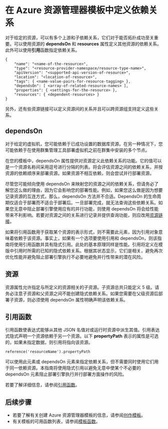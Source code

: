 <properties
   pageTitle="在 Azure 资源管理器模板中定义依赖关系"
   description="介绍如何在部署期间将一个资源设置为依赖于另一个资源。"
   services="azure-resource-manager"
   documentationCenter="na"
   authors="mmercuri"
   manager="wpickett"
   editor=""/>

<tags
   ms.service="azure-resource-manager"
   ms.date="07/15/2015"
   wacn.date="10/03/2015"/>

# 在 Azure 资源管理器模板中定义依赖关系

对于给定的资源，可以有多个上游和子依赖关系，它们对于能否拓扑成功至关重要。可以使用资源的 **dependsOn** 和 **resources** 属性定义其他资源的依赖关系。此外可以使用**引用**函数指定依赖关系。

    {
        "name": "<name-of-the-resource>",
        "type": "<resource-provider-namespace/resource-type-name>",
        "apiVersion": "<supported-api-version-of-resource>",
        "location": "<location-of-resource>",
        "tags": { <name-value-pairs-for-resource-tagging> },
        "dependsOn": [ <array-of-related-resource-names> ],
        "properties": { <settings-for-the-resource> },
        "resources": { <dependent-resources> }
    }

 另外，还有些资源链接可以定义资源间的关系并且可以跨资源组支持定义这些关系。

## dependsOn

对于给定的虚拟机，您可能依赖于已成功设置的数据库资源。在另一种情况下，您可能依赖于在使用群集管理工具部署虚拟机之前在群集中安装的多个节点。

在您的模板中，dependsOn 属性提供对资源定义此依赖关系的功能。它的值可以是一个资源名称间采用逗号进行分隔的列表。将会评估资源之间的依赖关系，并按资源的依赖顺序来部署资源。如果资源不相互依赖，则会尝试并行部署资源。

尽管您可能倾向使用 dependsOn 来映射您的资源之间的依赖关系，但请务必了解您这么做的理由，因为它会影响您的部署性能。例如，如果您这么做是因为想要记录资源的互连方式，那么，dependsOn 方法并不合适。DependsOn 的生命周期仅适合于部署而不适合于部署后。一旦部署完成，就无法查询这些依赖关系。如果您无意中阻止部署引擎使用应有的并行功能，则使用 dependsOn 将会给性能带来不利影响。若要对资源之间的关系进行记录并提供查询功能，则应改用[资源链接](/documentation/articles/resource-group-link-resources)。

如果将引用函数用于获取某个资源的表示形式，则不需要此元素，因为引用对象意味着依赖于该资源。事实上，如果有一个选项要使用引用和 dependsOn，则该指南将使用引用函数并具有隐式引用。此处的基本原理同样是性能。引用将定义在模版中引用时所需的已知的隐式依赖关系。根据其状态显示，它们是相关，避免再次优化性能并避免阻止部署引擎执行不必要地避免并行性带来的潜在风险。

## 资源

资源属性允许指定与所定义的资源相关的子资源。子资源总共只能定义 5 级。请务必注意子资源和父资源之间不能创建隐式依赖关系。如果您需要在父级资源后部署子资源，则必须使用 dependsOn 属性明确声明该依赖关系。

## 引用函数

引用函数使表达式能够从其他 JSON 名值对或运行时资源中派生其值。引用表达式隐式声明一个资源依赖于另一个资源。以下 **propertyPath** 表示的属性是可选的，如果未指定数据，则引用将指向该资源。

    reference('resourceName').propertyPath

可以使用此元素或 dependsOn 元素来指定依赖关系，但不需要同时使用它们用于同一依赖资源。本指南将使用隐式引用以避免无意中使某个不必要的 dependsOn 元素阻止部署引擎执行并行部署方面操作的风险。

若要了解详细信息，请参阅[引用函数](/documentation/articles/resource-group-template-functions#reference)。

## 后续步骤

- 若要了解有关创建 Azure 资源管理器模板的信息，请参阅[创作模板](/documentation/articles/resource-group-authoring-templates)。 
- 有关模板的可用函数列表，请参阅[模板函数](/documentation/articles/resource-group-template-functions)。

<!---HONumber=71-->
